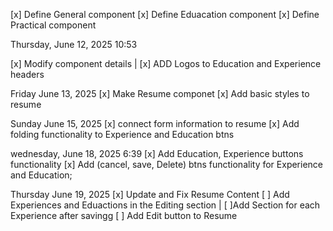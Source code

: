 [x] Define General component
[x] Define Eduacation component
[x] Define Practical component

Thursday, June 12, 2025 10:53

[x] Modify component details
| [x] ADD Logos to Education and Experience headers

Friday June 13, 2025
[x] Make Resume componet
[x] Add basic styles to resume

Sunday June 15, 2025
[x] connect form information to resume
[x] Add folding functionality to Experience and Education btns

wednesday, June 18, 2025 6:39
[x] Add Education, Experience buttons functionality
[x] Add (cancel, save, Delete) btns functionality for Experience and Education;

Thursday June 19, 2025
[x] Update and Fix Resume Content
[ ] Add Experiences and Eduactions in the Editing section
| [ ]Add Section for each Experience after savingg
[ ] Add Edit button to Resume
